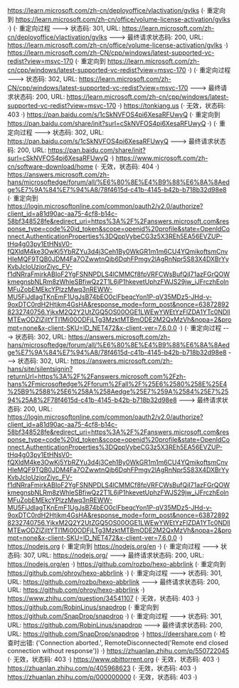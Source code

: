 https://learn.microsoft.com/zh-cn/deployoffice/vlactivation/gvlks (· 重定向到 https://learn.microsoft.com/zh-cn/office/volume-license-activation/gvlks ·)
(· 重定向过程 ---> 状态码: 301, URL: https://learn.microsoft.com/zh-cn/deployoffice/vlactivation/gvlks ---> 最终请求状态码: 200, URL: https://learn.microsoft.com/zh-cn/office/volume-license-activation/gvlks ·)
https://learn.microsoft.com/zh-CN/cpp/windows/latest-supported-vc-redist?view=msvc-170 (· 重定向到 https://learn.microsoft.com/zh-cn/cpp/windows/latest-supported-vc-redist?view=msvc-170 ·)
(· 重定向过程 ---> 状态码: 302, URL: https://learn.microsoft.com/zh-CN/cpp/windows/latest-supported-vc-redist?view=msvc-170 ---> 最终请求状态码: 200, URL: https://learn.microsoft.com/zh-cn/cpp/windows/latest-supported-vc-redist?view=msvc-170 ·)
https://tonkiang.us (· 无效，状态码: 403 ·)
https://pan.baidu.com/s/1cSkNVFOS4pi6XesaRFUwyQ (· 重定向到 https://pan.baidu.com/share/init?surl=cSkNVFOS4pi6XesaRFUwyQ ·)
(· 重定向过程 ---> 状态码: 302, URL: https://pan.baidu.com/s/1cSkNVFOS4pi6XesaRFUwyQ ---> 最终请求状态码: 200, URL: https://pan.baidu.com/share/init?surl=cSkNVFOS4pi6XesaRFUwyQ ·)
https://www.microsoft.com/zh-cn/software-download/home (· 无效，状态码: 404 ·)
https://answers.microsoft.com/zh-hans/microsoftedge/forum/all/%E6%80%8E%E4%B9%88%E6%8A%8Aedge%E7%9A%84%E7%94%A8/78f4615d-c41b-4145-b42b-b718b32d98e8 (· 重定向到 https://login.microsoftonline.com/common/oauth2/v2.0/authorize?client_id=a81d90ac-aa75-4cf8-b14c-58bf348528fe&redirect_uri=https%3A%2F%2Fanswers.microsoft.com&response_type=code%20id_token&scope=openid%20profile&state=OpenIdConnect.AuthenticationProperties%3DQppVybeCG3z5X3REh5EA56EVZUP-tHq4g03py1EtHNsV0-fQXldM4ke3OwKj5YbRZYu3d4j3Ceh1By0WkGR1m1m6CU4YQmikoftsmCnvHIeMQF9TQB0JDM4Fa7OZwwtnQjb6DqhFPmgv2lAgRnNpr5S83X4DXBrYyKvbJcloUzjorZiyc_FV-f1dNRraFmjrkABIoF2YgFSNNPDLS4lCMMCf8fpVRFCWsBufQjI71azFGrQOWkmegnsbNLRm8zWhleSBfiwQz2T1L6jP1hkevetUphzFWJS29jw_iJFrczhEolnMFuZobEMEkcYPlzzMwq3nREWW-MU5FiJdlagTKnEmF1UgJsB74bEO0clFbeqcYon1P-qV35MDz5-JHd-v-9oxDTC0rdH2Htjkm4GsHA&response_mode=form_post&nonce=638728928232740756.YjkxM2Q2Y2UtZGQ5OS00OGE1LWEwYWEtYzFlZDA1YTc0NDllMTEwODZlZjItYTI1Mi00ODFjLTg3MzktMTBmODE2M2QxMzVh&nopa=2&prompt=none&x-client-SKU=ID_NET472&x-client-ver=7.6.0.0 ·)
(· 重定向过程 ---> 状态码: 302, URL: https://answers.microsoft.com/zh-hans/microsoftedge/forum/all/%E6%80%8E%E4%B9%88%E6%8A%8Aedge%E7%9A%84%E7%94%A8/78f4615d-c41b-4145-b42b-b718b32d98e8 ---> 状态码: 302, URL: https://answers.microsoft.com/zh-hans/site/silentsignin?returnUrl=https%3A%2F%2Fanswers.microsoft.com%2Fzh-hans%2Fmicrosoftedge%2Fforum%2Fall%2F%25E6%2580%258E%25E4%25B9%2588%25E6%258A%258Aedge%25E7%259A%2584%25E7%2594%25A8%2F78f4615d-c41b-4145-b42b-b718b32d98e8 ---> 最终请求状态码: 200, URL: https://login.microsoftonline.com/common/oauth2/v2.0/authorize?client_id=a81d90ac-aa75-4cf8-b14c-58bf348528fe&redirect_uri=https%3A%2F%2Fanswers.microsoft.com&response_type=code%20id_token&scope=openid%20profile&state=OpenIdConnect.AuthenticationProperties%3DQppVybeCG3z5X3REh5EA56EVZUP-tHq4g03py1EtHNsV0-fQXldM4ke3OwKj5YbRZYu3d4j3Ceh1By0WkGR1m1m6CU4YQmikoftsmCnvHIeMQF9TQB0JDM4Fa7OZwwtnQjb6DqhFPmgv2lAgRnNpr5S83X4DXBrYyKvbJcloUzjorZiyc_FV-f1dNRraFmjrkABIoF2YgFSNNPDLS4lCMMCf8fpVRFCWsBufQjI71azFGrQOWkmegnsbNLRm8zWhleSBfiwQz2T1L6jP1hkevetUphzFWJS29jw_iJFrczhEolnMFuZobEMEkcYPlzzMwq3nREWW-MU5FiJdlagTKnEmF1UgJsB74bEO0clFbeqcYon1P-qV35MDz5-JHd-v-9oxDTC0rdH2Htjkm4GsHA&response_mode=form_post&nonce=638728928232740756.YjkxM2Q2Y2UtZGQ5OS00OGE1LWEwYWEtYzFlZDA1YTc0NDllMTEwODZlZjItYTI1Mi00ODFjLTg3MzktMTBmODE2M2QxMzVh&nopa=2&prompt=none&x-client-SKU=ID_NET472&x-client-ver=7.6.0.0 ·)
https://nodejs.org (· 重定向到 https://nodejs.org/en ·)
(· 重定向过程 ---> 状态码: 307, URL: https://nodejs.org/ ---> 最终请求状态码: 200, URL: https://nodejs.org/en ·)
https://github.com/rozbo/hexo-abbrlink (· 重定向到 https://github.com/ohroy/hexo-abbrlink ·)
(· 重定向过程 ---> 状态码: 301, URL: https://github.com/rozbo/hexo-abbrlink ---> 最终请求状态码: 200, URL: https://github.com/ohroy/hexo-abbrlink ·)
https://www.zhihu.com/question/34541107 (· 无效，状态码: 403 ·)
https://github.com/RobinLinus/snapdrop (· 重定向到 https://github.com/SnapDrop/snapdrop ·)
(· 重定向过程 ---> 状态码: 301, URL: https://github.com/RobinLinus/snapdrop ---> 最终请求状态码: 200, URL: https://github.com/SnapDrop/snapdrop ·)
https://deershare.com (· 检查时出错: ('Connection aborted.', RemoteDisconnected('Remote end closed connection without response')) ·)
https://zhuanlan.zhihu.com/p/550722045 (· 无效，状态码: 403 ·)
https://www.qbittorrent.org (· 无效，状态码: 403 ·)
https://zhuanlan.zhihu.com/p/405968623 (· 无效，状态码: 403 ·)
https://zhuanlan.zhihu.com/p/000000000 (· 无效，状态码: 403 ·)
